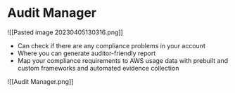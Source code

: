 # Audit Manager
![[Pasted image 20230405130316.png]]
- Can check if there are any compliance problems in your account
- Where you can generate auditor-friendly report
- Map your compliance requirements to AWS usage data with prebuilt and custom frameworks and automated evidence collection

![[Audit Manager.png]]